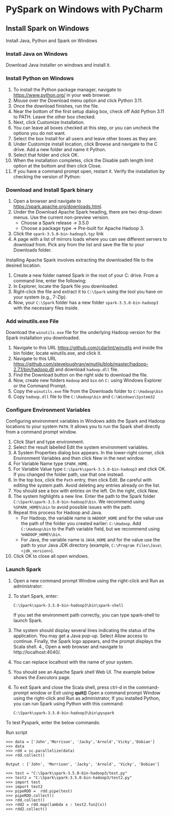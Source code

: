 # PySpark on Windows with PyCharm

## Install Spark on Windows
Install Java, Python and Spark on Windows
### Install Java on Windows
Download Java installer on windows and install it.

### Install Python on Windows
1. To install the Python package manager, navigate to https://www.python.org/ in your web browser.
2. Mouse over the Download menu option and click Python 3.11.
3. Once the download finishes, run the file.
4. Near the bottom of the first setup dialog box, check off Add Python 3.11 to PATH. Leave the other box checked.
5. Next, click Customize Installation.
6. You can leave all boxes checked at this step, or you can uncheck the options you do not want.
7. Select the box Install for all users and leave other boxes as they are.
8. Under Customize install location, click Browse and navigate to the C drive. Add a new folder and name it Python.
9. Select that folder and click OK.
10. When the installation completes, click the Disable path length limit option at the bottom and then click Close.
11. If you have a command prompt open, restart it. Verify the installation by checking the version of Python:

### Download and Install Spark binary
1. Open a browser and navigate to https://spark.apache.org/downloads.html.
2. Under the Download Apache Spark heading, there are two drop-down menus. Use the current non-preview version.
   - Choose a Spark release -> 3.5.0
   - Choose a package type -> Pre-built for Apache Hadoop 3.
3. Click the `spark-3.5.0-bin-hadoop3.tgz` link
4. A page with a list of mirrors loads where you can see different servers to download from. Pick any from the list and save the file to your Downloads folder.

Installing Apache Spark involves extracting the downloaded file to the desired location.
1. Create a new folder named Spark in the root of your C: drive. From a command line, enter the following:
2. In Explorer, locate the Spark file you downloaded.
3. Right-click the file and extract it to `C:\Spark` using the tool you have on your system (e.g., 7-Zip).
4. Now, your `C:\Spark` folder has a new folder `spark-3.5.0-bin-hadoop3` with the necessary files inside.

### Add winutils.exe File
Download the `winutils.exe` file for the underlying Hadoop version for the Spark installation you downloaded.
1. Navigate to this URL https://github.com/cdarlint/winutils and inside the bin folder, locate winutils.exe, and click it.
2. Navigate to this URL https://github.com/steveloughran/winutils/blob/master/hadoop-2.7.1/bin/hadoop.dll and download `hadoop.dll` file.
3. Find the Download button on the right side to download the file.
4. Now, create new folders `Hadoop` and `bin` on `C:` using Windows Explorer or the Command Prompt.
5. Copy the `winutils.exe` file from the Downloads folder to `C:\Hadoop\bin`
6. Copy `hadoop.dll` file to the `C:\Hadoop\bin` and `C:\Windows\System32`

### Configure Environment Variables
Configuring environment variables in Windows adds the Spark and Hadoop locations to your system `PATH`. It allows you to run the Spark shell directly from a command prompt window.
1. Click Start and type environment.
2. Select the result labelled Edit the system environment variables.
3. A System Properties dialog box appears. In the lower-right corner, click Environment Variables and then click New in the next window.
4. For Variable Name type `SPARK_HOME`.
5. For Variable Value type `C:\Spark\spark-3.5.0-bin-hadoop3` and click OK. If you changed the folder path, use that one instead.
6. In the top box, click the `Path` entry, then click Edit. Be careful with editing the system path. Avoid deleting any entries already on the list.
7. You should see a box with entries on the left. On the right, click New.
8. The system highlights a new line. Enter the path to the Spark folder `C:\Spark\spark-3.5.0-bin-hadoop3\bin`. We recommend using `%SPARK_HOME%\bin` to avoid possible issues with the path.
9. Repeat this process for Hadoop and Java.
   - For Hadoop, the variable name is `HADOOP_HOME` and for the value use the path of the folder you created earlier: `C:\Hadoop`. Add `C:\Hadoop\bin` to the Path variable field, but we recommend using `%HADOOP_HOME%\bin`.
   - For Java, the variable name is `JAVA_HOME` and for the value use the path to your Java JDK directory (example, `C:\Program Files\Java\<jdk_version>`).
10. Click OK to close all open windows.

### Launch Spark
1. Open a new command prompt Window using the right-click and Run as administrator:
2. To start Spark, enter:

   ```C:\Spark\spark-3.5.0-bin-hadoop3\bin\spark-shell```

    If you set the environment path correctly, you can type spark-shell to launch Spark.
3. The system should display several lines indicating the status of the application. You may get a Java pop-up. Select Allow access to continue.
   Finally, the Spark logo appears, and the prompt displays the Scala shell.
   4., Open a web browser and navigate to http://localhost:4040/.
5. You can replace localhost with the name of your system.
6. You should see an Apache Spark shell Web UI. The example below shows the _Executors_ page.
7. To exit Spark and close the Scala shell, press ctrl-d in the command-prompt window or Exit using **quit()**
   Open a command prompt Window using the right-click and Run as administrator, If you installed Python, you can run Spark using Python with this command:

   `C:\Spark\spark-3.5.0-bin-hadoop3\bin\pyspark`
   
To test Pyspark, enter the below commands:

Run script
```python{style=colorful}
>>> data = ['John','Morrison', 'Jacky','Arnold','Vicky','Dobian']
>>> data
>>> rdd = sc.parallelize(data)
>>> rdd.collect()

Output : ['John', 'Morrison', 'Jacky', 'Arnold', 'Vicky', 'Dobian']
```

```python{style=colorful}
>>> test = "C:\Spark\spark-3.5.0-bin-hadoop3/test.py"
>>> test2 = "C:\Spark\spark-3.5.0-bin-hadoop3/test2.py"
>>> import test
>>> import test2
>>> pipeRDD =  rdd.pipe(test)
>>> pipeRDD.collect()
>>> rdd.collect()
>>> rdd2 = rdd.map(lambda x : test2.fun2(x))
>>> rdd2.collect()
```
